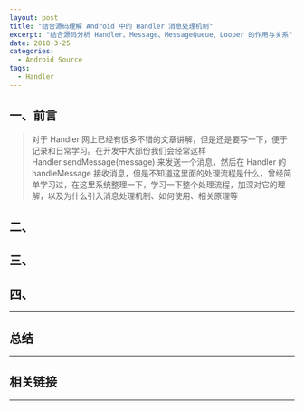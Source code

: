 ```yaml
---
layout: post
title: "结合源码理解 Android 中的 Handler 消息处理机制"
excerpt: "结合源码分析 Handler、Message、MessageQueue、Looper 的作用与关系"
date: 2018-3-25
categories:
  - Android Source
tags:
  - Handler
---
```


## 一、前言
> 对于 Handler 网上已经有很多不错的文章讲解，但是还是要写一下，便于记录和日常学习。在开发中大部份我们会经常这样 Handler.sendMessage(message) 来发送一个消息，然后在 Handler 的 handleMessage 接收消息，但是不知道这里面的处理流程是什么，曾经简单学习过，在这里系统整理一下，学习一下整个处理流程，加深对它的理解，以及为什么引入消息处理机制、如何使用、相关原理等

## 二、


## 三、



## 四、


-------------------

## 总结


-------------------

## 相关链接


-------------------